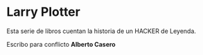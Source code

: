 # Larry Plotter


Esta serie de libros cuentan la historia de un HACKER de Leyenda. 

Escribo para conflicto
**Alberto Casero**
